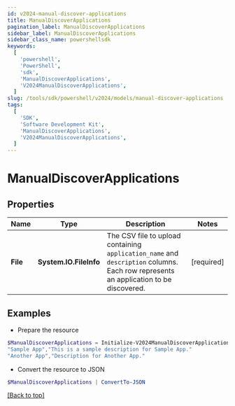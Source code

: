 ```yaml
---
id: v2024-manual-discover-applications
title: ManualDiscoverApplications
pagination_label: ManualDiscoverApplications
sidebar_label: ManualDiscoverApplications
sidebar_class_name: powershellsdk
keywords:
  [
    'powershell',
    'PowerShell',
    'sdk',
    'ManualDiscoverApplications',
    'V2024ManualDiscoverApplications',
  ]
slug: /tools/sdk/powershell/v2024/models/manual-discover-applications
tags:
  [
    'SDK',
    'Software Development Kit',
    'ManualDiscoverApplications',
    'V2024ManualDiscoverApplications',
  ]
---
```


# ManualDiscoverApplications

## Properties

| Name | Type | Description | Notes |
| --- | --- | --- | --- |
| **File** | **System.IO.FileInfo** | The CSV file to upload containing `application_name` and `description` columns. Each row represents an application to be discovered. | [required] |

## Examples

- Prepare the resource

```powershell
$ManualDiscoverApplications = Initialize-V2024ManualDiscoverApplications  -File application_name,description
"Sample App","This is a sample description for Sample App."
"Another App","Description for Another App."
```

- Convert the resource to JSON

```powershell
$ManualDiscoverApplications | ConvertTo-JSON
```

[[Back to top]](#)
